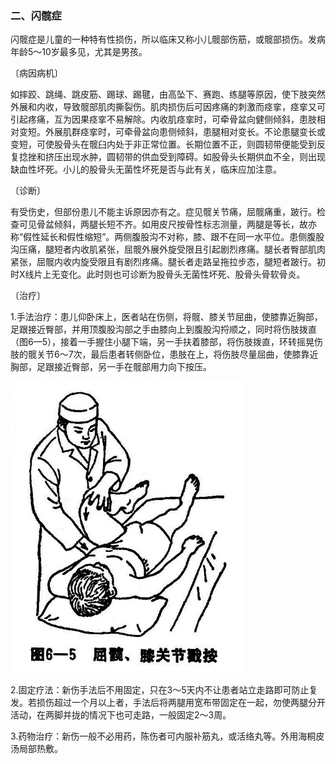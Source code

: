 ### 二、闪髋症

闪髋症是儿童的一种特有性损伤，所以临床又称小儿髋部伤筋，或髋部损伤。发病年龄5〜10岁最多见，尤其是男孩。

〔病因病机〕

如摔跤、跳绳、跳皮筋、踢球、踢毽，由高坠下、赛跑、练腿等原因，使下肢突然外展和内收，导致髋部肌肉撕裂伤。肌肉损伤后可因疼痛的刺激而痉挛，痉挛又可引起疼痛，互为因果痉挛不易解除。内收肌痉挛时，可牵骨盆向健侧倾斜，患肢相对变短。外展肌群痉挛时，可牵骨盆向患侧倾斜，患腿相对变长。不论患腿变长或变短，可使股骨头在髋臼内处于非正常位置。长期位置不正，则圆韧带便能受到反复捻挫和挤压出现水肿，圆韧带的供血受到障碍。如股骨头长期供血不全，则出现缺血性坏死。小儿的股骨头无菌性坏死是否与此有关，临床应加注意。

〔诊断〕

有受伤史，但部份患儿不能主诉原因亦有之。症见髋关节痛，屈髋痛重，跛行。检查可见骨盆倾斜，两腿长短不齐。如用皮尺按骨性标志测量，两腿是等长，故亦称“假性延长和假性缩短”。两侧腹股沟不对称，膝、跟不在同一水平位。患侧腹股沟压痛，腿短者内收肌紧张，屈髋外展外旋受限且引起剧烈疼痛。腿长者臀部肌肉紧张，屈髋内收内旋受限且有剧烈疼痛。腿长者走路呈拖拉步态，腿短者跛行。初时X线片上无变化。此时则也可诊断为股骨头无菌性坏死、股骨头骨软骨炎。

〔治疗〕

1.手法治疗：患儿仰卧床上，医者站在伤侧，将髋、膝关节屈曲，使膝靠近胸部，足跟接近臀部，并用顶腹股沟部之手由膝向上到腹股沟捋顺之，同时将伤肢拨直（图6—5），接着一手握住小腿下端，另一手扶着膝部，将伤肢拨直，环转摇晃伤肢的髋关节6〜7次，最后患者转侧卧位，患肢在上，将伤肢尽量屈曲，使膝靠近胸部，足跟接近臀部，另一手在髋部用力向下按压。

<img src="img\6-5.jpg" style="zoom:67%;" />

2.固定疗法：新伤手法后不用固定，只在3〜5天内不让患者站立走路即可防止复发。若损伤超过一个月以上者，手法后将两腿用宽布带固定在一起，勿使两腿分开活动，在两脚并拢的情况下也可走路，一般固定2〜3周。

3.药物治疗：新伤一般不必用药，陈伤者可内服补筋丸，或活络丸等。外用海桐皮汤局部热敷。
